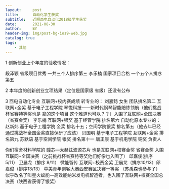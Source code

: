 ```yaml
---
layout:     post
title:      自动化学生获奖
subtitle:   近期西电自动化2018级学生获奖
date:       2021-08-30
author:     BY
header-img: img/post-bg-ios9-web.jpg
catalog: true
tags:
    - 其他 
---
```


1 创新创业上个年度的验收情况：

段泽颖 省级项目优秀 一共三个人排序第三 
李乐楠 国家项目合格 一个五个人排序第五

2 本年度的创新创业立项结果（定位是国家级 省级）还没有公布

3 西电自动化专业 互联网+校内赛成绩 
转专业的：
刘嘉懿 女生 团队排名第二 互联网+金奖  基于电子工程学院 琴悦科技——新时代钢琴智能陪练领航（他们挑战杯省赛特等奖也是
拿的这个项目 这个难道也可以？？）入围了互联网+全国决赛（省赛金奖） 
李乐楠 互联网+银奖 基于经管学院  排名第六
自动化原本专业的：
赵新炜	基于电子工程学院  金奖 排名十五；空间学院银奖 排名第五（他去年已经通过挑战杯全国金奖直接保研了应该） 
贝国明	基于电子工程学院 互联网+金奖 排名第九 
苏默语	基于空间学院 银奖 排名第十一
唐正康	基于机电学院 铜奖 负责人

你们宿舍材料学院的
瞳芯—太赫兹波源芯片 也是互联网+校赛金奖 省赛金奖 入围互联网+全国决赛（之前挑战杯省赛特等奖他们好像也入围了）
邱嘉俊(排序5/11） 卫晨龙（排序 8/11）
微能智传 互联网+校赛金奖 卫晨龙（排序10/13）邱嘉俊（排序13/13） 中美青年创客大赛西安赛区决赛一等奖
（苏禹森也参与了） 似乎改名了叫星火蚁能—高效能纳米发电机智造者，也入围了互联网+校赛全国总决赛（陕西省获得了银奖）
